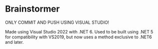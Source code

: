 # Brainstormer

ONLY COMMIT AND PUSH USING VISUAL STUDIO!

Made using Visual Studio 2022 with .NET 6.
Used to be built using .NET 5 for compatibility with VS2019, but now uses a method exclusive to .NET6 and later.